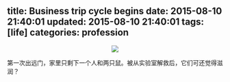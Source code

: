 title: Business trip cycle begins
date: 2015-08-10 21:40:01
updated: 2015-08-10 21:40:01
tags: [life]
categories: profession
---
<div align=center>
<img src="http://daweih.github.io/images/together.jpg">
</div>

第一次出远门，家里只剩下一个人和两只鼠。被从实验室解救后，它们可还觉得滋润？

